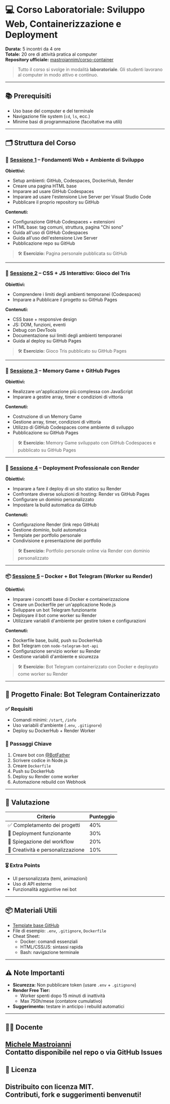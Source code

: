 # 💻 Corso Laboratoriale: Sviluppo Web, Containerizzazione e Deployment
**Durata:** 5 incontri da 4 ore  
**Totale:** 20 ore di attività pratica al computer  
**Repository ufficiale:** [mastroiannim/corso-container](https://github.com/mastroiannim/corso-container)  
> Tutto il corso si svolge in modalità **laboratoriale**. Gli studenti lavorano al computer in modo attivo e continuo.
---
## 📚 Prerequisiti
- Uso base del computer e del terminale
- Navigazione file system (`cd`, `ls`, ecc.)
- Minime basi di programmazione (facoltative ma utili)
---
## 🗂️ Struttura del Corso
### 📘 **[Sessione 1](sessione1/README.md) – Fondamenti Web + Ambiente di Sviluppo**
**Obiettivi:**
- Setup ambienti: GitHub, Codespaces, DockerHub, Render
- Creare una pagina HTML base
- Imparare ad usare GitHub Codespaces
- Imparare ad usare l'estensione Live Server per Visual Studio Code
- Pubblicare il proprio repository su GitHub

**Contenuti:**
- Configurazione GitHub Codespaces + estensioni
- HTML base: tag comuni, struttura, pagina "Chi sono"
- Guida all'uso di GitHub Codespaces
- Guida all'uso dell'estensione Live Server
- Pubblicazione repo su GitHub
> 🛠️ **Esercizio:** Pagina personale pubblicata su GitHub
---
### 🎨 **[Sessione 2](sessione2/README.md) – CSS + JS Interattivo: Gioco del Tris**
**Obiettivi:**
- Comprendere i limiti degli ambienti temporanei (Codespaces)
- Imparare a Pubblicare il progetto su GitHub Pages

**Contenuti:**
- CSS base + responsive design
- JS: DOM, funzioni, eventi
- Debug con DevTools
- Documentazione sui limiti degli ambienti temporanei
- Guida al deploy su GitHub Pages
> 🛠️ **Esercizio:** Gioco Tris pubblicato su GitHub Pages
---
### 🧠 **[Sessione 3](sessione3/README.md) – Memory Game + GitHub Pages**
**Obiettivi:**
- Realizzare un'applicazione più complessa con JavaScript
- Imparare a gestire array, timer e condizioni di vittoria

**Contenuti:**
- Costruzione di un Memory Game
- Gestione array, timer, condizioni di vittoria
- Utilizzo di GitHub Codespaces come ambiente di sviluppo
- Pubblicazione su GitHub Pages
> 🛠️ **Esercizio:** Memory Game sviluppato con GitHub Codespaces e pubblicato su GitHub Pages
---
### 🚀 **[Sessione 4](sessione4/README.md) – Deployment Professionale con Render**
**Obiettivi:**
- Imparare a fare il deploy di un sito statico su Render
- Confrontare diverse soluzioni di hosting: Render vs GitHub Pages
- Configurare un dominio personalizzato
- Impostare la build automatica da GitHub

**Contenuti:**
- Configurazione Render (link repo GitHub)
- Gestione dominio, build automatica
- Template per portfolio personale
- Condivisione e presentazione dei portfolio
> 🛠️ **Esercizio:** Portfolio personale online via Render con dominio personalizzato
---
### 📦 **[Sessione 5](sessione5/README.md) – Docker + Bot Telegram (Worker su Render)**
**Obiettivi:**
- Imparare i concetti base di Docker e containerizzazione
- Creare un Dockerfile per un'applicazione Node.js
- Sviluppare un bot Telegram funzionante
- Deployare il bot come worker su Render
- Utilizzare variabili d'ambiente per gestire token e configurazioni

**Contenuti:**
- Dockerfile base, build, push su DockerHub
- Bot Telegram con `node-telegram-bot-api`
- Configurazione servizio worker su Render
- Gestione variabili d'ambiente e sicurezza
> 🛠️ **Esercizio:** Bot Telegram containerizzato con Docker e deployato come worker su Render
---
## 🧪 Progetto Finale: Bot Telegram Containerizzato
### ✅ Requisiti
- Comandi minimi: `/start`, `/info`
- Uso variabili d'ambiente (`.env`, `.gitignore`)
- Deploy su DockerHub + Render Worker
### 📌 Passaggi Chiave
1. Creare bot con [@BotFather](https://t.me/botfather)
2. Scrivere codice in Node.js
3. Creare `Dockerfile`
4. Push su DockerHub
5. Deploy su Render come worker
6. Automazione rebuild con Webhook
---
## 📝 Valutazione
| Criterio                              | Punteggio |
|--------------------------------------|-----------|
| ✅ Completamento dei progetti         | 40%       |
| 🚀 Deployment funzionante             | 30%       |
| 🧠 Spiegazione del workflow           | 20%       |
| 🎨 Creatività e personalizzazione     | 10%       |
### 🎖️ Extra Points
- UI personalizzata (temi, animazioni)
- Uso di API esterne
- Funzionalità aggiuntive nei bot
---
## 📦 Materiali Utili
- [Template base GitHub](https://github.com/mastroiannim/corso-container)
- File di esempio: `.env`, `.gitignore`, `Dockerfile`
- Cheat Sheet:
  - Docker: comandi essenziali
  - HTML/CSS/JS: sintassi rapida
  - Bash: navigazione terminale
---
## ⚠️ Note Importanti
- **Sicurezza:** Non pubblicare token (usare `.env` + `.gitignore`)
- **Render Free Tier:**
  - Worker spenti dopo 15 minuti di inattività
  - Max 750h/mese (contatore cumulativo)
- **Suggerimento:** testare in anticipo i rebuild automatici
---
## 👨‍🏫 Docente
[Michele Mastroianni](https://github.com/mastroiannim)  
Contatto disponibile nel repo o via GitHub Issues
---
## 📌 Licenza
Distribuito con licenza MIT.  
Contributi, fork e suggerimenti benvenuti!
---
